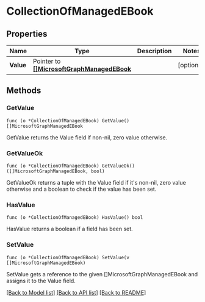 # CollectionOfManagedEBook

## Properties

Name | Type | Description | Notes
------------ | ------------- | ------------- | -------------
**Value** | Pointer to [**[]MicrosoftGraphManagedEBook**](microsoft.graph.managedEBook.md) |  | [optional] 

## Methods

### GetValue

`func (o *CollectionOfManagedEBook) GetValue() []MicrosoftGraphManagedEBook`

GetValue returns the Value field if non-nil, zero value otherwise.

### GetValueOk

`func (o *CollectionOfManagedEBook) GetValueOk() ([]MicrosoftGraphManagedEBook, bool)`

GetValueOk returns a tuple with the Value field if it's non-nil, zero value otherwise
and a boolean to check if the value has been set.

### HasValue

`func (o *CollectionOfManagedEBook) HasValue() bool`

HasValue returns a boolean if a field has been set.

### SetValue

`func (o *CollectionOfManagedEBook) SetValue(v []MicrosoftGraphManagedEBook)`

SetValue gets a reference to the given []MicrosoftGraphManagedEBook and assigns it to the Value field.


[[Back to Model list]](../README.md#documentation-for-models) [[Back to API list]](../README.md#documentation-for-api-endpoints) [[Back to README]](../README.md)


